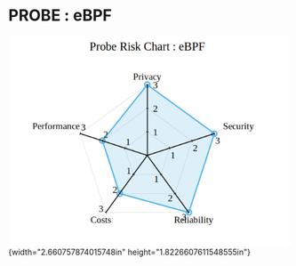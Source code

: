 # PROBE : eBPF

![image](../orig_media/Risk.eBPF.png){width="2.660757874015748in" height="1.8226607611548555in"}

